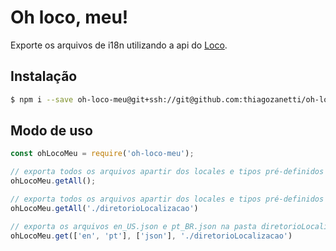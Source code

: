 # Oh loco, meu!

Exporte os arquivos de i18n  utilizando a api do [Loco](https://localise.biz).

## Instalação

```sh
$ npm i --save oh-loco-meu@git+ssh://git@github.com:thiagozanetti/oh-loco-meu.git#master
```

## Modo de uso

```js
const ohLocoMeu = require('oh-loco-meu');

// exporta todos os arquivos apartir dos locales e tipos pré-definidos na pasta atual.
ohLocoMeu.getAll();

// exporta todos os arquivos apartir dos locales e tipos pré-definidos na pasta diretorioLocalizacao.
ohLocoMeu.getAll('./diretorioLocalizacao')

// exporta os arquivos en_US.json e pt_BR.json na pasta diretorioLocalizacao.
ohLocoMeu.get(['en', 'pt'], ['json'], './diretorioLocalizacao')
```
